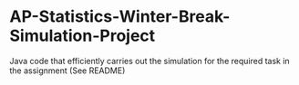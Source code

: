 # AP-Statistics-Winter-Break-Simulation-Project
Java code that efficiently carries out the simulation for the required task in the assignment (See README)
